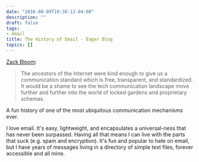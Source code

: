 ```yaml
---
date: "2016-08-09T19:38:12-04:00"
description: ""
draft: false
tags:
- email
title: The History of Email - Eager Blog
topics: []
---
```


[Zack Bloom](https://eager.io/blog/history-of-email/):

> The ancestors of the Internet were kind enough to give us a communication
> standard which is free, transparent, and standardized. It would be a shame to
> see the tech communication landscape move further and further into the world
> of locked gardens and proprietary schemas.

A fun history of one of the most ubiquitous communication mechanisms ever.

I love email. It's easy, lightweight, and encapsulates a universal-ness that has
never been surpassed. Having all that means I can live with the parts that suck
(e.g. spam and encryption). It's fun and popular to hate on email, but I have
years of messages living in a directory of simple text files, forever accessible
and all mine.
